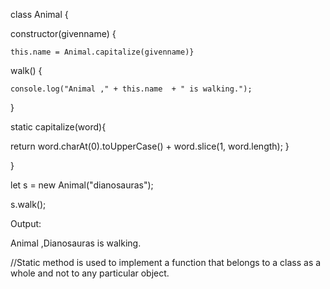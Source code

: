 class Animal {

  constructor(givenname) {
  
    this.name = Animal.capitalize(givenname)}

  walk() {
  
    console.log("Animal ," + this.name  + " is walking.");
  }
  
  static capitalize(word){
    
return word.charAt(0).toUpperCase() + word.slice(1, word.length);
  }
  
}

let s = new Animal("dianosauras");

s.walk();

Output:

Animal ,Dianosauras is walking.


//Static method is used to implement a function that belongs to a class as a whole and not to any particular object.
